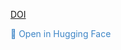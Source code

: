 [DOI]("https://doi.org/10.57967/hf/3115")

<a href="https://huggingface.co/syubraj/sentence_similarity_nepali_v2" style="text-decoration: none; color: #3d85c6;">
    🤗 Open in Hugging Face
</a>
